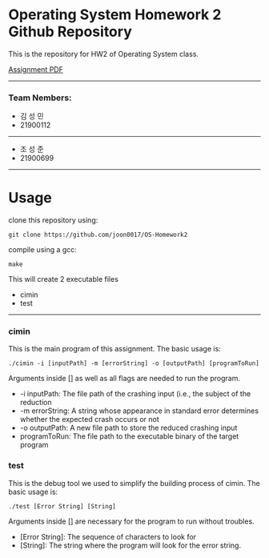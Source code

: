 # Operating System Homework 2 Github Repository

This is the repository for HW2 of Operating System class.

[Assignment PDF](https://github.com/hongshin/OperatingSystem/blob/master/assignments/homework2.pdf)

---

### Team Nembers:
- 김 성 민
- 21900112
---
- 조 성 준
- 21900699

---
# Usage

clone this repository using:
```
git clone https://github.com/joon0017/OS-Homework2
```

compile using a gcc:
```
make
```
This will create 2 executable files
- cimin
- test

---

### cimin
This is the main program of this assignment. The basic usage is:

```
./cimin -i [inputPath] -m [errorString] -o [outputPath] [programToRun]
```
Arguments inside [] as well as all flags are needed to run the program.

- -i inputPath: The file path of the crashing input (i.e., the subject of the reduction
- -m errorString: A string whose appearance in standard error determines whether the expected crash occurs or not
- -o outputPath: A new file path to store the reduced crashing input
- programToRun: The file path to the executable binary of the target program

### test
This is the debug tool we used to simplify the building process of cimin. The basic usage is:

```
./test [Error String] [String]
```
Arguments inside [] are necessary for the program to run without troubles.

- [Error String]: The sequence of characters to look for
- [String]: The string where the program will look for the error string.
